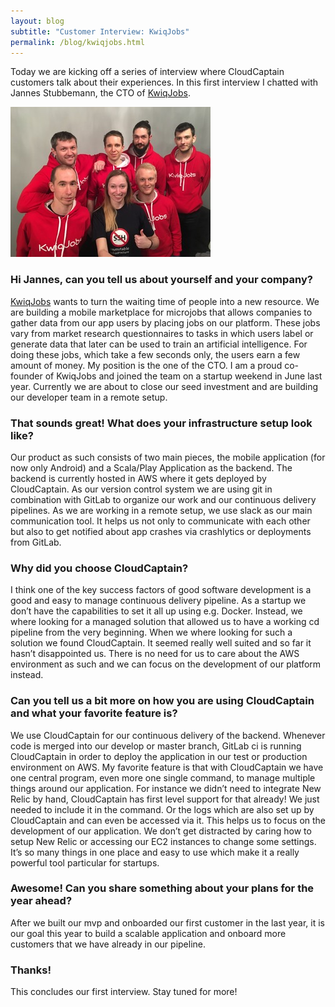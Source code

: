 ```yaml
---
layout: blog
subtitle: "Customer Interview: KwiqJobs"
permalink: /blog/kwiqjobs.html
---
```

Today we are kicking off a series of interview where CloudCaptain customers talk about their experiences. In this first
interview I chatted with Jannes Stubbemann, the CTO of [KwiqJobs](http://www.swarms.tech/).

![KwiqJobs Team](/assets/posts/kwiqjobs/kwiqjobs-team.jpg)

### Hi Jannes, can you tell us about yourself and your company?

[KwiqJobs](http://www.swarms.tech/) wants to turn the waiting time of people into a new resource. We are building a mobile marketplace for microjobs that allows companies to gather data from our app users by placing jobs on our platform. These jobs vary from market research questionnaires to tasks in which users label or generate data that later can be used to train an artificial intelligence. For doing these jobs, which take a few seconds only, the users earn a few amount of money. 
My position is the one of the CTO. I am a proud co-founder of KwiqJobs and joined the team on a startup weekend in June last year. Currently we are about to close our seed investment and are building our developer team in a remote setup.

### That sounds great! What does your infrastructure setup look like?

Our product as such consists of two main pieces, the mobile application (for now only Android) and a Scala/Play Application as the backend. The backend is currently hosted in AWS where it gets deployed by CloudCaptain. As our version control system we are using git in combination with GitLab to organize our work and our continuous delivery pipelines. As we are working in a remote setup, we use slack as our main communication tool. It helps us not only to communicate with each other but also to get notified about app crashes via crashlytics or deployments from GitLab.

### Why did you choose CloudCaptain?

I think one of the key success factors of good software development is a good and easy to manage continuous delivery pipeline. As a startup we don’t have the capabilities to set it all up using e.g. Docker. Instead, we where looking for a managed solution that allowed us to have a working cd pipeline from the very beginning. When we where looking for such a solution we found CloudCaptain. It seemed really well suited and so far it hasn’t disappointed us. There is no need for us to care about the AWS environment as such and we can focus on the development of our platform instead.

### Can you tell us a bit more on how you are using CloudCaptain and what your favorite feature is?

We use CloudCaptain for our continuous delivery of the backend. Whenever code is merged into our develop or master branch, GitLab ci is running CloudCaptain in order to deploy the application in our test or production environment on AWS. My favorite feature is that with CloudCaptain we have one central program, even more one single command, to manage multiple things around our application. For instance we didn’t need to integrate New Relic by hand, CloudCaptain has first level support for that already! We just needed to include it in the command. Or the logs which are also set up by CloudCaptain and can even be accessed via it. This helps us to focus on the development of our application. We don’t get distracted by caring how to setup New Relic or accessing our EC2 instances to change some settings. It’s so many things in one place and easy to use which make it a really powerful tool particular for startups.

### Awesome! Can you share something about your plans for the year ahead?

After we built our mvp and onboarded our first customer in the last year, it is our goal this year to build a scalable application and onboard more customers that we have already in our pipeline.

### Thanks!

This concludes our first interview. Stay tuned for more!
